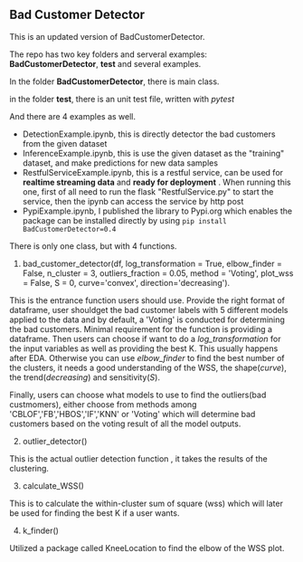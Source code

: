 ## Bad Customer Detector

This is an updated version of BadCustomerDetector.

The repo has two key folders and serveral examples: **BadCustomerDetector**, **test** and several examples.

In the folder **BadCustomerDetector**, there is main class.

in the folder **test**, there is an unit test file, written with *pytest*

And there are 4 examples as well.

- DetectionExample.ipynb, this is directly detector the bad customers from the given dataset
- InferenceExample.ipynb, this is use the given dataset as the "training" dataset, and make predictions for new data samples
- RestfulServiceExample.ipynb, this is a restful service, can be used for **realtime streaming data** and **ready for deployment** . When running this one, first of all need to run the flask "RestfulService.py" to start the service, then the ipynb can access the service by http post
- PypiExample.ipynb, I published the library to Pypi.org which enables the package can be installed directly by using `pip install BadCustomerDetector=0.4`

There is only one class, but with 4 functions.

1. bad_customer_detector(df, log_transformation = True, elbow_finder = False, n_cluster = 3, outliers_fraction = 0.05, method = 'Voting', plot_wss = False, S = 0, curve='convex', direction='decreasing').

This is the entrance function users should use. Provide the right format of dataframe, user shouldget the bad customer labels with 5 different models applied to the data and by default, a 'Voting' is conducted for determining the bad customers. Minimal requirement for the function is providing a dataframe. Then users can choose if want to do a *log_transformation* for the input variables as well as providing the best K. This usually happens after EDA. Otherwise you can use *elbow_finder* to find the best number of the clusters, it needs a good understanding of the WSS, the shape(*curve*), the trend(*decreasing*) and sensitivity(*S*).

Finally, users can choose what models to use to find the outliers(bad custmomers), either choose from methods among 'CBLOF','FB','HBOS','IF','KNN' or 'Voting' which will determine bad customers based on the voting result of all the model outputs.


2. outlier_detector()

This is the actual outlier detection function , it takes the results of the clustering.

3. calculate_WSS()

This is to calculate the within-cluster sum of square (wss) which will later be used for finding the best K if a user wants.
 
4. k_finder()

Utilized a package called KneeLocation to find the elbow of the WSS plot.


